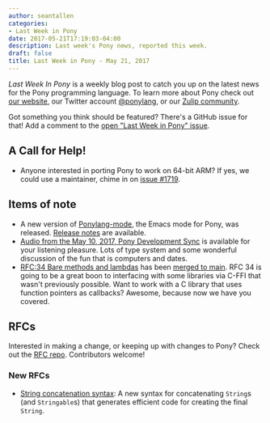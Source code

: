 ```yaml
---
author: seantallen
categories:
- Last Week in Pony
date: 2017-05-21T17:19:03-04:00
description: Last week's Pony news, reported this week.
draft: false
title: Last Week in Pony - May 21, 2017
---
```


_Last Week In Pony_ is a weekly blog post to catch you up on the latest news for the Pony programming language. To learn more about Pony check out [our website](https://ponylang.io), our Twitter account [@ponylang](https://twitter.com/ponylang), or our [Zulip community](https://ponylang.zulipchat.com).

Got something you think should be featured? There's a GitHub issue for that! Add a comment to the [open "Last Week in Pony" issue](https://github.com/ponylang/ponylang.github.io/issues?q=is%3Aissue+is%3Aopen+label%3Alast-week-in-pony).
<!-- more -->

## A Call for Help!

- Anyone interested in porting Pony to work on 64-bit ARM? If yes, we could use a maintainer, chime in on [issue #1719](https://github.com/ponylang/ponyc/issues/1719).

## Items of note

- A new version of [Ponylang-mode](https://github.com/SeanTAllen/ponylang-mode), the Emacs mode for Pony, was released. [Release notes](https://github.com/SeanTAllen/ponylang-mode/releases/tag/0.0.9) are available.
- [Audio from the May 10, 2017, Pony Development Sync](https://sync-recordings.ponylang.io/r/2017_05_10.m4a) is available for your listening pleasure. Lots of type system and some wonderful discussion of the fun that is computers and dates.
- [RFC:34 Bare methods and lambdas](https://github.com/ponylang/rfcs/blob/main/text/0034-bare-ffi-lambdas.md) has been [merged to main](https://github.com/ponylang/ponyc/pull/1858). RFC 34 is going to be a great boon to interfacing with some libraries via C-FFI that wasn't previously possible. Want to work with a C library that uses function pointers as callbacks? Awesome, because now we have you covered.

## RFCs

Interested in making a change, or keeping up with changes to Pony? Check out the [RFC repo](https://github.com/ponylang/rfcs). Contributors welcome!

### New RFCs

- [String concatenation syntax](https://github.com/ponylang/rfcs/pull/90): A new syntax for concatenating `String`s (and `Stringable`s) that generates efficient code for creating the final `String`.
